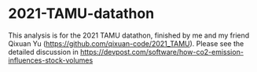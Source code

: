 # 2021-TAMU-datathon
This analysis is for the 2021 TAMU datathon, finished by me and my friend Qixuan Yu (https://github.com/qixuan-code/2021_TAMU). Please see the detailed discussion in https://devpost.com/software/how-co2-emission-influences-stock-volumes
